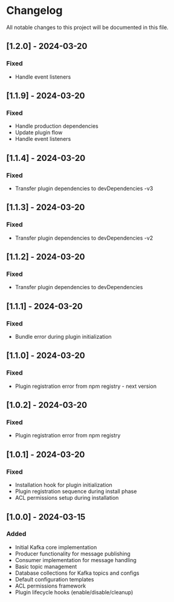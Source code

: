 # Changelog

All notable changes to this project will be documented in this file.

## [1.2.0] - 2024-03-20

### Fixed
- Handle event listeners

## [1.1.9] - 2024-03-20

### Fixed
- Handle production dependencies
- Update plugin flow
- Handle event listeners

## [1.1.4] - 2024-03-20

### Fixed
- Transfer plugin dependencies to devDependencies -v3

## [1.1.3] - 2024-03-20

### Fixed
- Transfer plugin dependencies to devDependencies -v2

## [1.1.2] - 2024-03-20

### Fixed
- Transfer plugin dependencies to devDependencies

## [1.1.1] - 2024-03-20

### Fixed
- Bundle error during plugin initialization

## [1.1.0] - 2024-03-20

### Fixed
- Plugin registration error from npm registry - next version

## [1.0.2] - 2024-03-20

### Fixed
- Plugin registration error from npm registry

## [1.0.1] - 2024-03-20

### Fixed
- Installation hook for plugin initialization
- Plugin registration sequence during install phase
- ACL permissions setup during installation

## [1.0.0] - 2024-03-15

### Added
- Initial Kafka core implementation
- Producer functionality for message publishing
- Consumer implementation for message handling
- Basic topic management
- Database collections for Kafka topics and configs
- Default configuration templates
- ACL permissions framework
- Plugin lifecycle hooks (enable/disable/cleanup)
